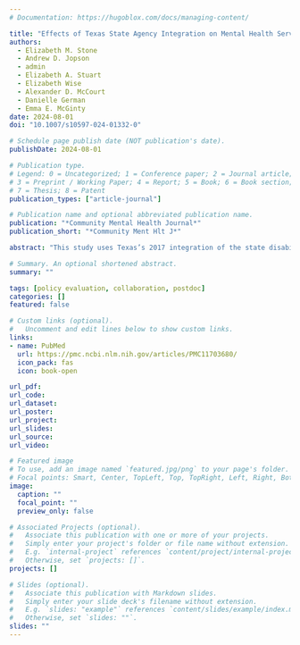 ```yaml
---
# Documentation: https://hugoblox.com/docs/managing-content/

title: "Effects of Texas State Agency Integration on Mental Health Service Use Among Individuals with Co-occurring Cognitive Disabilities and Mental Health Conditions"
authors: 
  - Elizabeth M. Stone
  - Andrew D. Jopson
  - admin
  - Elizabeth A. Stuart
  - Elizabeth Wise
  - Alexander D. McCourt
  - Danielle German
  - Emma E. McGinty 
date: 2024-08-01
doi: "10.1007/s10597-024-01332-0"

# Schedule page publish date (NOT publication's date).
publishDate: 2024-08-01

# Publication type.
# Legend: 0 = Uncategorized; 1 = Conference paper; 2 = Journal article;
# 3 = Preprint / Working Paper; 4 = Report; 5 = Book; 6 = Book section;
# 7 = Thesis; 8 = Patent
publication_types: ["article-journal"]

# Publication name and optional abbreviated publication name.
publication: "*Community Mental Health Journal*"
publication_short: "*Community Ment Hlt J*"

abstract: "This study uses Texas’s 2017 integration of the state disability and mental health agencies as a case study, combining interviews with Texas agency and advocacy organization leaders to examine perceptions of agency integration and augmented synthetic control analyses of 2014–2020 Medical Expenditure Panel Survey to examine impacts on mental health service use among individuals with co-occurring cognitive disabilities (including intellectual and developmental disabilities) and mental health conditions. Interviewees described the intensive process of agency integration and identified primarily positive (e.g., decreased administrative burden) impacts of integration. Quantitative analyses indicated no effects of integration on receipt of mental health-related services among people with co-occurring conditions. While leaders identified some potentially beneficial impacts of state agency integration, the limited impact of integration beyond the agency suggests that interventions at multiple levels of the service system, including those targeting providers, are needed to better meet the mental health service needs for this population."

# Summary. An optional shortened abstract.
summary: ""

tags: [policy evaluation, collaboration, postdoc]
categories: []
featured: false

# Custom links (optional).
#   Uncomment and edit lines below to show custom links.
links:
- name: PubMed
  url: https://pmc.ncbi.nlm.nih.gov/articles/PMC11703680/
  icon_pack: fas
  icon: book-open

url_pdf:
url_code:
url_dataset:
url_poster:
url_project:
url_slides:
url_source:
url_video:

# Featured image
# To use, add an image named `featured.jpg/png` to your page's folder. 
# Focal points: Smart, Center, TopLeft, Top, TopRight, Left, Right, BottomLeft, Bottom, BottomRight.
image:
  caption: ""
  focal_point: ""
  preview_only: false

# Associated Projects (optional).
#   Associate this publication with one or more of your projects.
#   Simply enter your project's folder or file name without extension.
#   E.g. `internal-project` references `content/project/internal-project/index.md`.
#   Otherwise, set `projects: []`.
projects: []

# Slides (optional).
#   Associate this publication with Markdown slides.
#   Simply enter your slide deck's filename without extension.
#   E.g. `slides: "example"` references `content/slides/example/index.md`.
#   Otherwise, set `slides: ""`.
slides: ""
---
```

